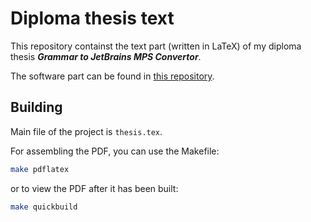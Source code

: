 # Diploma thesis text
This repository containst the text part (written in LaTeX) of my diploma thesis ***Grammar to JetBrains MPS Convertor***.

The software part can be found in [this repository](https://github.com/premun/ingrid).

## Building
Main file of the project is `thesis.tex`.

For assembling the PDF, you can use the Makefile:
```bash
make pdflatex
```
or to view the PDF after it has been built:
```bash
make quickbuild
```
